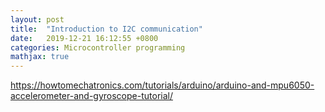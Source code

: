 ```yaml
---
layout: post
title:  "Introduction to I2C communication"
date:   2019-12-21 16:12:55 +0800
categories: Microcontroller programming
mathjax: true
---
```


https://howtomechatronics.com/tutorials/arduino/arduino-and-mpu6050-accelerometer-and-gyroscope-tutorial/

